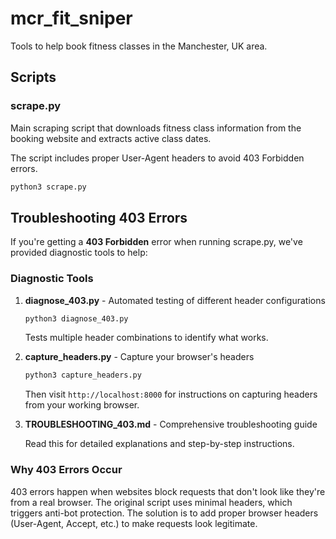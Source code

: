 # mcr_fit_sniper
Tools to help book fitness classes in the Manchester, UK area.

## Scripts

### scrape.py
Main scraping script that downloads fitness class information from the booking website and extracts active class dates.

The script includes proper User-Agent headers to avoid 403 Forbidden errors.

```bash
python3 scrape.py
```

## Troubleshooting 403 Errors

If you're getting a **403 Forbidden** error when running scrape.py, we've provided diagnostic tools to help:

### Diagnostic Tools

1. **diagnose_403.py** - Automated testing of different header configurations
   ```bash
   python3 diagnose_403.py
   ```
   Tests multiple header combinations to identify what works.

2. **capture_headers.py** - Capture your browser's headers
   ```bash
   python3 capture_headers.py
   ```
   Then visit `http://localhost:8000` for instructions on capturing headers from your working browser.

3. **TROUBLESHOOTING_403.md** - Comprehensive troubleshooting guide
   
   Read this for detailed explanations and step-by-step instructions.

### Why 403 Errors Occur

403 errors happen when websites block requests that don't look like they're from a real browser. The original script uses minimal headers, which triggers anti-bot protection. The solution is to add proper browser headers (User-Agent, Accept, etc.) to make requests look legitimate.
